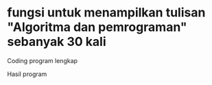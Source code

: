 # fungsi untuk menampilkan tulisan "Algoritma dan pemrograman" sebanyak 30 kali



Coding program lengkap


Hasil program
